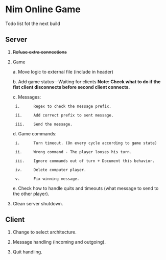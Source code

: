 Nim Online Game
=======

Todo list fot the next build

## Server

1. ~~Refuse extra connections~~

2. Game
	
	a. Move logic to external file (include in header)

	b. ~~Add game status - Waiting for clients~~
		__Note: Check what to do if the fist client disconnects before second client connects.__

	c. Messages:

		i. 		Regex to check the message prefix.

		ii. 	Add correct prefix to sent message.

		iii. 	Send the message.


	d. Game commands:
	
		i. 		Turn timeout. (On every cycle according to game state)

		ii.		Wrong command - The player looses his turn.

		iii.	Ignore commands out of turn + Document this behavior.

		iv. 	Delete computer player.

		v.		Fix winning message.


	e. Check how to handle quits and timeouts (what message to send to the other player).

3. Clean server shutdown.


## Client

1. Change to select architecture.

2. Message handling (incoming and outgoing).

3. Quit handling.